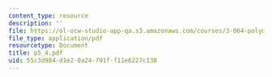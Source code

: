```yaml
---
content_type: resource
description: ''
file: https://ol-ocw-studio-app-qa.s3.amazonaws.com/courses/3-064-polymer-engineering-fall-2003/55c3d984d1e20a24791ff11e6227c138_p5_4.pdf
file_type: application/pdf
resourcetype: Document
title: p5_4.pdf
uid: 55c3d984-d1e2-0a24-791f-f11e6227c138
---
```

